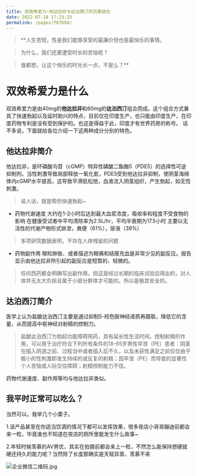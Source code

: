 ```yaml
---
title: 双效希爱力—他达拉非与达泊西汀的完美结合
date: 2022-07-18 17:23:23
permalink: /pages/f07694/
---
```



> **人生苦短，性是我们能够享受的最廉价但也是最快乐的事情。

>  为什么，我们还要遭受时长的苦恼呢？

>  谁都想，让这个快乐的时光长一点，不是么？**


# 双效希爱力是什么
双效希爱力是由40mg的**他达拉非**和60mg的**达泊西汀**组合而成。这个组合方式兼具了快速勃起以及延时助兴的特点，目前仅在印度生产，也只能由印度生产，在印度药物专利是没有受到保护的。也这是得益于此，印度才有世界药房的称号。
话不多说，下面就给各位介绍一下这两种成分分别的特色。

## 他达拉非简介

他达拉非，是环磷酸鸟苷（cGMP）特异性磷酸二酯酶5（PDE5）的选择性可逆抑制剂。当性刺激导致局部释放一氧化氮，PDE5受到他达拉非抑制，使阴茎海绵体内cGMP水平提高，这导致平滑肌松弛，血液流入阴茎组织，产生勃起，如无性刺激。

> 说人话，就是帮你快速勃起~

 - 药物代谢速度
 大约在1-2小时后达到最大血浆浓度，吸收率和程度不受食物的影响
在健康受试者中平均清除率为2.5L/hr，平均半衰期为17.5小时
主要以无活性的代谢产物形式排泄，粪便（61%），尿液（39%）

> 多项研究数据表明，不存在人体残留的问题

 - 药物副作用
 眼睑肿胀、或者描述为眼痛和结膜充血是非常少见的副反应。报告显示由他达拉非所引起的副反应是短暂的、轻微的。
 

> 任何西药都会明确写出副作用，但这是经过长期的临床试验后得出的，对人体并无太大负担且属于小部分群体才可能的。所以是极其安全的。

## 达泊西汀简介

医学上认为盐酸达泊西汀主要是通过抑制5-羟色胺神经递质再摄取，降低它的含量，从而提高中枢神经对射精的控制力。

> 盐酸达泊西汀为勃起功能障碍用药，具有延长性生活时间，控制射精的作用，可以用于治疗符合下列所有条件的18-65岁男性早泄（PE）患者：阴茎在插入阴道之前、过程当中或者插入后不久，以及未获性满足之前仅仅由于极小的性刺激即发生持续的或反复的射精；因早泄（PE）而导致的显著性个人苦恼或人际交往障碍；射精控制能力不佳。

药物代谢速度、副作用等均与他达拉非类似。

## 我平时正常可以吃么？

当然可以。我举几个小栗子。

1.该产品甚至在你适当饮酒的情况下都可以发挥效果，很多夜店小哥哥蹦迪前都会来一粒，毕竟谁也不知道在夜店的厕所里能发生什么故事~

2.年轻时候羡慕的AV男优，其实在拍摄前都会来上一粒，不然怎么能保持想硬就硬还持久的能力呢？当然除了长度那确实是天赋异禀，羡慕不来


![企业微信二维码.jpg](https://pic2.58cdn.com.cn/nowater/webim/big/n_v2128dbcbdecc94c0dae62ab799ad5d975.jpg)